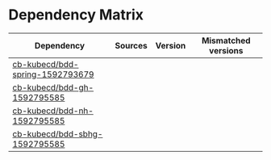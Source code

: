 # Dependency Matrix

Dependency | Sources | Version | Mismatched versions
---------- | ------- | ------- | -------------------
[cb-kubecd/bdd-spring-1592793679](https://github.com/cb-kubecd/bdd-spring-1592793679.git) |  | []() | 
[cb-kubecd/bdd-gh-1592795585](https://github.com/cb-kubecd/bdd-gh-1592795585.git) |  | []() | 
[cb-kubecd/bdd-nh-1592795585](https://github.com/cb-kubecd/bdd-nh-1592795585.git) |  | []() | 
[cb-kubecd/bdd-sbhg-1592795585](https://github.com/cb-kubecd/bdd-sbhg-1592795585.git) |  | []() | 
